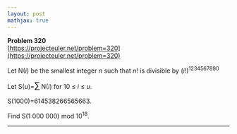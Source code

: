 ```yaml
---
layout: post
mathjax: true
---
```

**Problem 320**  
[https://projecteuler.net/problem=320](https://projecteuler.net/problem=320)

<p>
Let N(<var>i</var>) be the smallest integer <var>n</var> such that <var>n</var>! is divisible by (<var>i</var>!)<sup>1234567890</sup></p>
<p>
Let S(<var>u</var>)=<span style="font-size:larger;"><span style="font-size:larger;">∑</span></span> N(<var>i</var>) for 10 ≤ <var>i</var> ≤ <var>u</var>.
</p>
<p>
S(1000)=614538266565663.
</p>
<p>
Find S(1 000 000) mod 10<sup>18</sup>.
</p>


---
